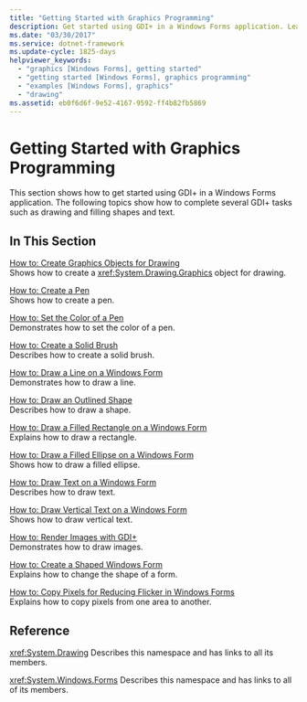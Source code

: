 ```yaml
---
title: "Getting Started with Graphics Programming"
description: Get started using GDI+ in a Windows Forms application. Learn how to complete several GDI+ tasks, such as drawing and filling shapes and text.
ms.date: "03/30/2017"
ms.service: dotnet-framework
ms.update-cycle: 1825-days
helpviewer_keywords:
  - "graphics [Windows Forms], getting started"
  - "getting started [Windows Forms], graphics programming"
  - "examples [Windows Forms], graphics"
  - "drawing"
ms.assetid: eb0f6d6f-9e52-4167-9592-ff4b82fb5869
---
```

# Getting Started with Graphics Programming

This section shows how to get started using GDI+ in a Windows Forms application. The following topics show how to complete several GDI+ tasks such as drawing and filling shapes and text.

## In This Section

[How to: Create Graphics Objects for Drawing](how-to-create-graphics-objects-for-drawing.md)\
Shows how to create a <xref:System.Drawing.Graphics> object for drawing.

[How to: Create a Pen](how-to-create-a-pen.md)\
Shows how to create a pen.

[How to: Set the Color of a Pen](how-to-set-the-color-of-a-pen.md)\
Demonstrates how to set the color of a pen.

[How to: Create a Solid Brush](how-to-create-a-solid-brush.md)\
Describes how to create a solid brush.

[How to: Draw a Line on a Windows Form](how-to-draw-a-line-on-a-windows-form.md)\
Demonstrates how to draw a line.

[How to: Draw an Outlined Shape](how-to-draw-an-outlined-shape.md)\
Describes how to draw a shape.

[How to: Draw a Filled Rectangle on a Windows Form](how-to-draw-a-filled-rectangle-on-a-windows-form.md)\
Explains how to draw a rectangle.

[How to: Draw a Filled Ellipse on a Windows Form](how-to-draw-a-filled-ellipse-on-a-windows-form.md)\
Shows how to draw a filled ellipse.

[How to: Draw Text on a Windows Form](how-to-draw-text-on-a-windows-form.md)\
Describes how to draw text.

[How to: Draw Vertical Text on a Windows Form](how-to-draw-vertical-text-on-a-windows-form.md)\
Shows how to draw vertical text.

[How to: Render Images with GDI+](how-to-render-images-with-gdi.md)\
Demonstrates how to draw images.

[How to: Create a Shaped Windows Form](how-to-create-a-shaped-windows-form.md)\
Explains how to change the shape of a form.

[How to: Copy Pixels for Reducing Flicker in Windows Forms](how-to-copy-pixels-for-reducing-flicker-in-windows-forms.md)\
Explains how to copy pixels from one area to another.

## Reference

<xref:System.Drawing>
Describes this namespace and has links to all its members.

<xref:System.Windows.Forms>
Describes this namespace and has links to all of its members.
